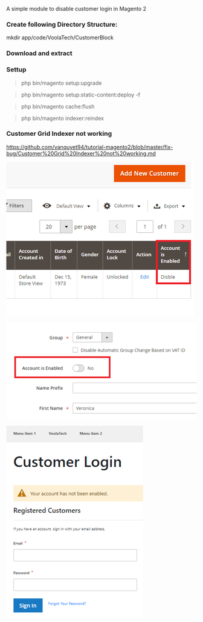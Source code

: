 A simple module to disable customer login in Magento 2


### Create following Directory Structure:
mkdir app/code/VoolaTech/CustomerBlock

### Download and extract

### Settup
> php bin/magento setup:upgrade

> php bin/magento setup:static-content:deploy -f

> php bin/magento cache:flush

> php bin/magento indexer:reindex

### Customer Grid Indexer not working
https://github.com/vanquyet94/tutorial-magento2/blob/master/fix-bug/Customer%20Grid%20Indexer%20not%20working.md

![alt text](https://raw.githubusercontent.com/vanquyet94/disabled-customers-magento2/master/image/1.png)


![alt text](https://raw.githubusercontent.com/vanquyet94/disabled-customers-magento2/master/image/2.png)


![alt text](https://raw.githubusercontent.com/vanquyet94/disabled-customers-magento2/master/image/3.png)
